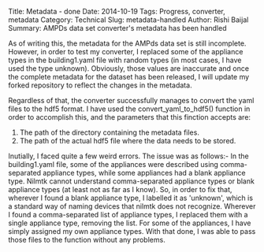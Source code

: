Title: Metadata - done
Date: 2014-10-19
Tags: Progress, converter, metadata
Category: Technical
Slug: metadata-handled
Author: Rishi Baijal
Summary: AMPDs data set converter's metadata has been handled

As of writing this, the metadata for the AMPds data set is still incomplete. However, in order to test my converter, I replaced some of the appliance types in the building1.yaml file with random types (in most cases, I have used the type unknown). Obviously, those values are inaccurate and once the complete metadata for the dataset has been released, I will update my forked repository to reflect the changes in the metadata.

Regardless of that, the converter successfully manages to convert the yaml files to the hdf5 format. I have used the convert_yaml_to_hdf5() function in order to accomplish this, and the parameters that this finction accepts are:
1. The path of the directory containing the metadata files.
2. The path of the actual hdf5 file where the data needs to be stored.

Inutially, I faced quite a few weird errors. The issue was as follows:- In the building1.yaml file, some of the appliances were described using comma-separated appliance types, while some appliances had a blank appliance type. Nilmtk cannot understand comma-separated appliance types or blank appliance types (at least not as far as I know). So, in order to fix that, wherever I found a blank appliance type, I labelled it as 'unknown', which is a standard way of naming devices that nilmtk does not recognize. Wherever I found a comma-separated list of appliance types, I replaced them with a single appliance type, removing the list. For some of the appliances, I have simply assigned my own appliance types. With that done, I was able to pass those files to the function without any problems.
